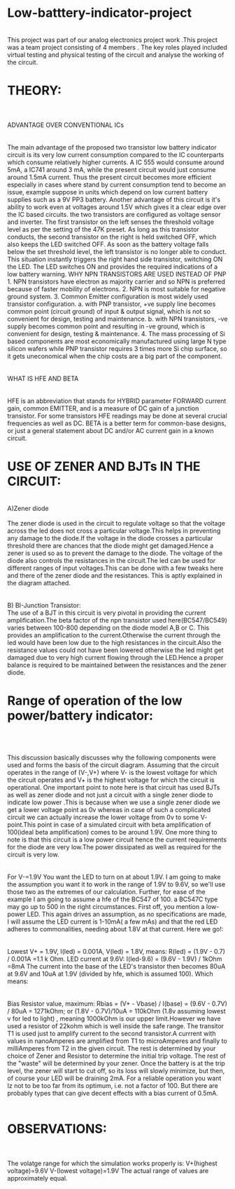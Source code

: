 # Low-batttery-indicator-project
<br/>
This project was part of our analog electronics project work .This project was a team project consisting of 4 members . The key roles played included virtual testing and physical testing of the circuit and analyse the working of the circuit.

<br/>

# THEORY:
<br/>
<br/>
ADVANTAGE OVER CONVENTIONAL ICs
<br/>
<br/>
<br/>
The main advantage of the proposed two transistor low battery indicator circuit is its
very low current consumption compared to the IC counterparts which consume
relatively higher currents. A IC 555 would consume around 5mA, a IC741 around 3 mA, while the present
circuit would just consume around 1.5mA current. Thus the present circuit becomes more efficient especially in cases where stand by
current consumption tend to become an issue, example suppose in units which depend
on low current battery supplies such as a 9V PP3 battery. Another advantage of this circuit is it's ability to work even at voltages around 1.5V
which gives it a clear edge over the IC based circuits. the two transistors are configured as voltage sensor and inverter. The first transistor on the left senses the threshold voltage level as per the setting of the
47K preset. As long as this transistor conducts, the second transistor on the right is
held switched OFF, which also keeps the LED switched OFF. As soon as the battery voltage falls below the set threshold level, the left transistor is
no longer able to conduct. This situation instantly triggers the right hand side transistor, switching ON the LED. The LED switches ON and provides the required indications of a low battery warning. WHY NPN TRANSISTORS ARE USED INSTEAD OF PNP
1. NPN transistors have electron as majority carrier and so NPN is preferred
because of faster mobility of electrons. 2. NPN is most suitable for negative ground system. 3. Common Emitter configuration is most widely used transistor configuration. a. with PNP transistor, +ve supply line becomes common point (circuit ground) of
input & output signal, which is not so convenient for design, testing and
maintenance. b. with NPN transistors, -ve supply becomes common point and resulting in -ve
ground, which is convenient for design, testing & maintenance. 4. The mass processing of Si based components are most economically manufactured
using large N type silicon wafers while PNP transistor requires 3 times more Si
chip surface, so it gets uneconomical when the chip costs are a big part of the
component. 
<br/>
<br/>
<br/>
WHAT IS HFE AND BETA
<br/>
<br/>
<br/>
HFE is an abbreviation that stands for HYBRID parameter FORWARD current
gain, common EMITTER, and is a measure of DC gain of a junction transistor. For some transistors HFE readings may be done at several crucial frequencies as well
as DC. BETA is a better term for common-base designs, or just a general statement
about DC and/or AC current gain in a known circuit.

<br/>

# USE OF ZENER AND BJTs IN THE CIRCUIT:
<br/>
A)Zener diode
<br/>
<br/>
The zener diode is used in the circuit to regulate voltage so that the voltage across
the led does not cross a particular voltage.This helps in preventing any damage to the
diode.If the voltage in the diode crosses a particular threshold there are chances that
the diode might get damaged.Hence a zener is used so as to prevent the damage to
the diode. The voltage of the diode also controls the resistances in the circuit.The led can be
used for different ranges of input voltages.This can be done with a few tweaks here
and there of the zener diode and the resistances. This is aptly explained in the diagram attached. 
<br/>
<br/>
<br/>
B) BI-Junction Transistor:
<br/>
The use of a BJT in this circuit is very pivotal in providing the current amplification.The
beta factor of the npn transistor used here(BC547/BC549) varies between 100-800
depending on the diode model A,B or C. This provides an amplification to the current.Otherwise the current through the led
would have been low due to the high resistances in the circuit.Also the resistance
values could not have been lowered otherwise the led might get damaged due to
very high current flowing through the LED.Hence a proper balance is required to be
maintained between the resistances and the zener diode.

<br/>

# Range of operation of the low power/battery indicator:
<br/>
<br/>
<br/>
This discussion basically discusses why the following components were used and
forms the basis of the circuit diagram. Assuming that the circuit operates in the range of (V-,V+) where V- is the lowest
voltage for which the circuit operates and V+ is the highest voltage for which the
circuit is operational. One important point to note here is that circuit has used BJTs as well as zener
diode and not just a circuit with a single zener diode to indicate low power .This is
because when we use a single zener diode we get a lower voltage point as 0v
whereas in case of such a complicated circuit we can actually increase the lower
voltage from 0v to some V- point.This point in case of a simulated circuit with beta
amplification of 100(ideal beta amplification) comes to be around 1.9V. One more thing to note is that this circuit is a low power circuit hence the current
requirements for the diode are very low.The power dissipated as well as required for
the circuit is very low.
<br/>
<br/>
<br/>
For V-=1.9V
You want the LED to turn on at about 1.9V. I am going to make the assumption you
want it to work in the range of 1.9V to 9.6V, so we'll use those two as the extremes of
our calculation. Further, for ease of the example I am going to assume a hfe of the
BC547 of 100. a BC547C type may go up to 500 in the right circumstances.
First off, you mention a low-power LED. This again drives an assumption, as no
specifications are made, I will assume the LED current is 1-10mA( a few mAs) and
that the red LED adheres to commonalities, needing about 1.8V at that current. Here
we go!:
<br/>
<br/>
<br/>
Lowest V+ = 1.9V, I(led) = 0.001A, V(led) = 1.8V, means: R(led) = (1.9V - 0.7) / 0.001A
=1.1 k Ohm. LED current at 9.6V: I(led-9.6) = (9.6V - 1.9V) / 1kOhm =8mA
The current into the base of the LED's transistor then becomes 80uA at 9.6V and
10uA at 1.9V (divided by hfe, which is assumed 100). Which means:
<br/>
<br/>
<br/>
Bias Resistor value, maximum: Rbias = (V+ - Vbase) / I(base) = (9.6V - 0.7V) / 80uA = 1271kOhm; or (1.8V - 0.7V)/10uA = 110kOhm (1.8v assuming lowest v for led to
light) , meaning 1000kOhm is our upper limit.However we have used a resistor of
22kohm which is well inside the safe range. The transitor T1 is used just to amplify current to the second transistor.A currrent
with values in nanoAmperes are amplified from T1 to microAmperes and finally to
milliAmperes from T2 in the given circuit. The rest is determined by your choice of Zener and Resistor to determine the initial
trip voltage. The rest of the "waste" will be determined by your zener. Once the
battery is at the trip level, the zener will start to cut off, so its loss will slowly
minimize, but then, of course your LED will be draining 2mA. For a reliable operation you want Iz not to be too far from its optimum, i.e. not a
factor of 100. But there are probably types that can give decent effects with a bias
current of 0.5mA.

<br/>
<br/>

# OBSERVATIONS:

<br/>
<br/>
The volatge range for which the simulation works properly is:
V+(highest voltage)=9.6V
V-(lowest voltage)=1.9V
The actual range of values are approximately equal.

